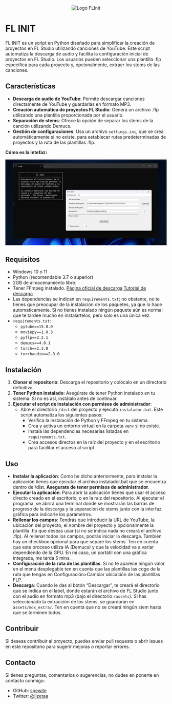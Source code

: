 <p align="center">
  <img src="/assets/icon.ico" alt="Logo FLInit" width="200"/>
</p>

# FL INIT

FL INIT es un script en Python diseñado para simplificar la creación de proyectos en FL Studio utilizando canciones de YouTube. Este script automatiza la descarga de audio y facilita la configuración inicial de proyectos en FL Studio. Los usuarios pueden seleccionar una plantilla .flp específica para cada proyecto y, opcionalmente, extraer los stems de las canciones.

## Características

- **Descarga de audio de YouTube**: Permite descargar canciones directamente de YouTube y guardarlas en formato MP3.
- **Creación automática de proyectos FL Studio**: Genera un archivo .flp utilizando una plantilla proporcionada por el usuario.
- **Separación de stems**: Ofrece la opción de separar los stems de la canción utilizando Demucs.
- **Gestión de configuraciones**: Usa un archivo `settings.ini`, que se crea automáticamente si no existe, para establecer rutas predeterminadas de proyectos y la ruta de las plantillas .flp.

**Cómo es la intefaz:**

<p align="center">
  <img src="/docs/captura-interfaz.png" alt="Intefaz FL Init" width="750""/>
</p>

## Requisitos

- Windows 10 o 11
- Python (recomendable 3.7 o superior)
- 2GB de almacenamiento libre.
- Tener FFmpeg instalado. [Página oficial de descarga](https://ffmpeg.org/download.html) [Tutorial de descarga](https://www.youtube.com/watch?v=DMEP82yrs5g)
- Las dependencias se indican en `requirements.txt`; no obstante, no te tienes que preocupar de la instalación de los paquetes, ya que lo hace automaticamente. Si no tienes instalado ningún paquete aún es normal que te tardee mucho en instalartelos, pero solo es una única vez. 
- `requirements.txt`: 
  - `pytube==15.0.0`
  - `moviepy==1.0.3`
  - `pyflp==2.2.1`
  - `demucs==4.0.1`
  - `torch==2.3.0`
  - `torchaudio==2.3.0`

## Instalación

1. **Clonar el repositorio**: Descarga el repositorio y colócalo en un directorio definitivo.
2. **Tener Python instalado**: Asegúrate de tener Python instalado en tu sistema. Si no es así, instálalo antes de continuar. 
3. **Ejecutar el script de instalación con permisos de administrador**:
   - Abre el directorio `/dist` del proyecto y ejecuta `instalador.bat`. Este script automatiza los siguientes pasos:
     - Verifica la instalación de Python y FFmpeg en tu sistema.
     - Crea y activa un entorno virtual en la carpeta `venv` si no existe.
     - Instala las dependencias necesarias listadas en `requirements.txt`.
     - Crea accesos directos en la raíz del proyecto y en el escritorio para facilitar el acceso al script.
       
## Uso

- **Instalar la aplicación**: Como he dicho anteriormente, para instalar la aplicación tienes que ejecutar el archivo instalador.bat que se encuentra dentro de /dist. **Asegurate de tener permisos de administrador**.
- **Ejecutar la aplicación**: Para abrir la aplicación tienes que usar el acceso directo creado en el escritorio, o en la raiz del repositorio. Al ejecutar el programa, se abrirá una terminal donde se mostrarán las barras de progreso de la descarga y la separación de stems junto con la interfaz gráfica para indicarle los parámetros.
- **Rellenar los campos**: Tendrás que introducir la URL de YouTube, la ubicación del proyecto, el nombre del proyecto y opcionalmente la plantilla .flp que deseas usar (si no se indica nada no creará el archivo .flp). Al rellenar todos los campos, podrás iniciar la descarga. También hay un checkbox opcional para que separe los stems. Ten en cuenta que este proceso utiliza IA (Demucs) y que la velocidad va a variar dependiendo de la GPU. En mi caso, un portátil con una gráfica integrada, me tarda 5 mins.
- **Configuración de la ruta de las plantillas**: Si no te aparece ningún valor en el menú desplegable ten en cuenta que las plantillas las coge de la ruta que tengas en Configuración>Cambiar ubicación de las plantillas FLP.
- **Descarga**: Cuando le das al botón “Descargar”, te creará el directorio que se indica en el label, donde estarán el archivo de FL Studio junto con el audio en formato mp3 (bajo el directorio `/assets`). Si has seleccionado la extracción de los stems, se guardarán en `assets/mdx_extra/`. Ten en cuenta que no se creará ningún stem hasta que se terminen todos. 

## Contribuir

Si deseas contribuir al proyecto, puedes enviar pull requests o abrir issues en este repositorio para sugerir mejoras o reportar errores.

## Contacto

Si tienes preguntas, comentarios o sugerencias, no dudes en ponerte en contacto conmigo:

- GitHub: [spewite](https://github.com/spewite/)
- Twitter: [@iizetaa](https://twitter.com/iizetaa)

